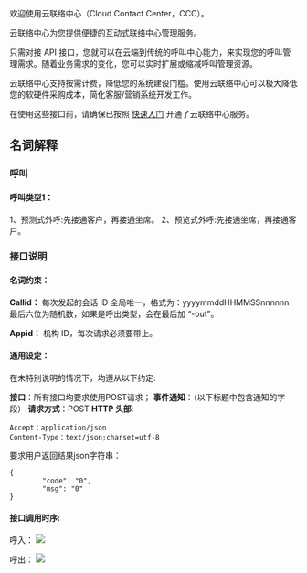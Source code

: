 欢迎使用云联络中心（Cloud Contact Center，CCC）。

云联络中心为您提供便捷的互动式联络中心管理服务。

只需对接 API 接口，您就可以在云端到传统的呼叫中心能力，来实现您的呼叫管理需求。随着业务需求的变化，您可以实时扩展或缩减呼叫管理资源。

云联络中心支持按需计费，降低您的系统建设门槛。使用云联络中心可以极大降低您的软硬件采购成本，简化客服/营销系统开发工作。

 在使用这些接口前，请确保已按照 [快速入门](https://cloud.tencent.com/document/product/679/14495) 开通了云联络中心服务。

## 名词解释
### 呼叫
#### 呼叫类型1：
1、预测式外呼:先接通客户，再接通坐席。
2、预览式外呼:先接通坐席，再接通客户。

### 接口说明
#### 名词约束：

**Callid：**
每次发起的会话 ID 全局唯一，格式为：yyyymmddHHMMSSnnnnnn
最后六位为随机数，如果是呼出类型，会在最后加 “-out”。

**Appid：**
机构 ID，每次请求必须要带上。

#### 通用设定：
在未特别说明的情况下，均遵从以下约定:

**接口**：所有接口均要求使用POST请求；
**事件通知**：（以下标题中包含通知的字段）
**请求方式**：POST
**HTTP 头部**:
```
Accept：application/json
Content-Type：text/json;charset=utf-8
```

要求用户返回结果json字符串：
```
{
		"code": "0",
		"msg": "0"
}

```

#### 接口调用时序:
呼入：
![](https://main.qcloudimg.com/raw/e13cdc449801134c181c49893f55d1b7.png)

呼出：
![](https://main.qcloudimg.com/raw/af1a02914ba97aeec28233047bd0bd5a.png)
